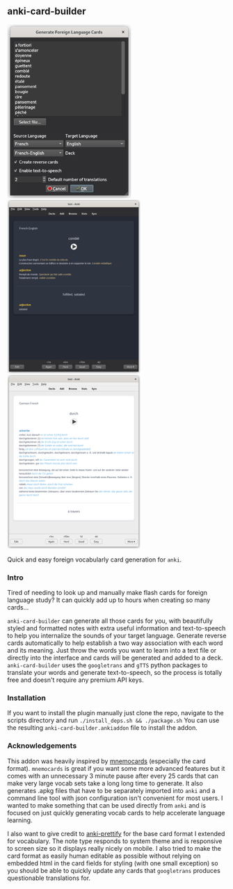 ## anki-card-builder
<img src="screen1.png" with=285 height=400></img><img src="screen2.png" width=306 width=400></img><img src="screen3.png" width=306 height=400></img>

Quick and easy foreign vocabularly card generation for `anki`.

### Intro
Tired of needing to look up and manually make flash cards for foreign language study? It can quickly add up to hours when creating so many cards... 

`anki-card-builder` can generate all those cards for you, with beautifully styled and formatted notes with extra useful information and text-to-speech to help you internalize the sounds of your target language. Generate reverse cards automatically to help establish a two way association with each word and its meaning. Just throw the words you want to learn into a text file or directly into the interface and cards will be generated and added to a deck. `anki-card-builder` uses the `googletrans` and `gTTS` python packages to translate your words and generate text-to-speech, so the process is totally free and doesn't require any premium API keys. 

### Installation
If you want to install the plugin manually just clone the repo, navigate to the scripts directory and run
`./install_deps.sh && ./package.sh`
You can use the resulting `anki-card-builder.ankiaddon` file to install the addon.

### Acknowledgements
This addon was heavily inspired by [mnemocards](https://github.com/guiferviz/mnemocards) (especially the card format). `mnemocards` is great if you want some more advanced features but it comes with an unnecessary 3 minute pause after every 25 cards that can make very large vocab sets take a long long time to generate. It also generates .apkg files that have to be separately imported into `anki` and a command line tool with json configuration isn't convenient for most users. I wanted to make something that can be used directly from `anki` and is focused on just quickly generating vocab cards to help accelerate language learning.

I also want to give credit to [anki-prettify](https://github.com/pranavdeshai/anki-prettify) for the base card format I extended for vocabulary. The note type responds to system theme and is responsive to screen size so it displays really nicely on mobile. I also tried to make the card format as easily human editable as possible without relying on embedded html in the card fields for styling (with one small exception) so you should be able to quickly update any cards that `googletrans` produces questionable translations for.
